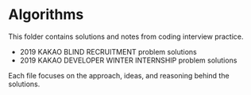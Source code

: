 # Algorithms

This folder contains solutions and notes from coding interview practice.

- 2019 KAKAO BLIND RECRUITMENT problem solutions
- 2019 KAKAO DEVELOPER WINTER INTERNSHIP problem solutions

Each file focuses on the approach, ideas, and reasoning behind the solutions.
